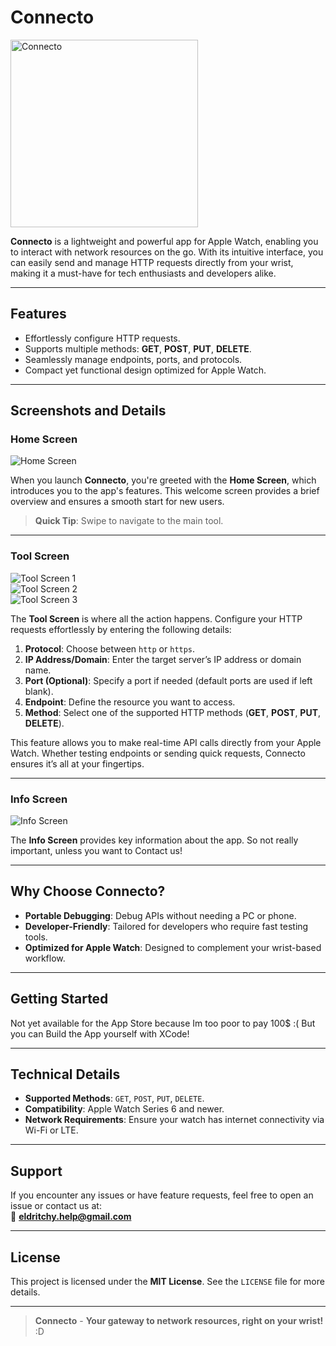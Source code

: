 
# **Connecto**  
<img src="https://github.com/wfxey/wfxey/blob/main/6.png?raw=true" alt="Connecto" width="300">


**Connecto** is a lightweight and powerful app for Apple Watch, enabling you to interact with network resources on the go. With its intuitive interface, you can easily send and manage HTTP requests directly from your wrist, making it a must-have for tech enthusiasts and developers alike.

---

## **Features**
- Effortlessly configure HTTP requests.
- Supports multiple methods: **GET**, **POST**, **PUT**, **DELETE**.
- Seamlessly manage endpoints, ports, and protocols.
- Compact yet functional design optimized for Apple Watch.

---

## **Screenshots and Details**

### **Home Screen**
![Home Screen](https://github.com/wfxey/wfxey/blob/main/5.png?raw=true)

When you launch **Connecto**, you're greeted with the **Home Screen**, which introduces you to the app's features. This welcome screen provides a brief overview and ensures a smooth start for new users.  
> **Quick Tip**: Swipe to navigate to the main tool.

---

### **Tool Screen**
![Tool Screen 1](https://github.com/wfxey/wfxey/blob/main/3.png?raw=true)  
![Tool Screen 2](https://github.com/wfxey/wfxey/blob/main/4.png?raw=true)  
![Tool Screen 3](https://github.com/wfxey/wfxey/blob/main/2.png?raw=true)

The **Tool Screen** is where all the action happens. Configure your HTTP requests effortlessly by entering the following details:

1. **Protocol**: Choose between `http` or `https`.
2. **IP Address/Domain**: Enter the target server’s IP address or domain name.
3. **Port (Optional)**: Specify a port if needed (default ports are used if left blank).
4. **Endpoint**: Define the resource you want to access.
5. **Method**: Select one of the supported HTTP methods (**GET**, **POST**, **PUT**, **DELETE**).

This feature allows you to make real-time API calls directly from your Apple Watch. Whether testing endpoints or sending quick requests, Connecto ensures it’s all at your fingertips.

---

### **Info Screen**
![Info Screen](https://github.com/wfxey/wfxey/blob/main/1.png?raw=true)

The **Info Screen** provides key information about the app. So not really important, unless you want to Contact us!

---

## **Why Choose Connecto?**
- **Portable Debugging**: Debug APIs without needing a PC or phone.  
- **Developer-Friendly**: Tailored for developers who require fast testing tools.  
- **Optimized for Apple Watch**: Designed to complement your wrist-based workflow.  

---

## **Getting Started**

Not yet available for the App Store because Im too poor to pay 100$ :(
But you can Build the App yourself with XCode!

---

## **Technical Details**
- **Supported Methods**: `GET`, `POST`, `PUT`, `DELETE`.  
- **Compatibility**: Apple Watch Series 6 and newer. 
- **Network Requirements**: Ensure your watch has internet connectivity via Wi-Fi or LTE.  

---

## **Support**
If you encounter any issues or have feature requests, feel free to open an issue or contact us at:  
📧 **eldritchy.help@gmail.com**

---

## **License**
This project is licensed under the **MIT License**. See the `LICENSE` file for more details.

---

> **Connecto** - **Your gateway to network resources, right on your wrist!**
:D
